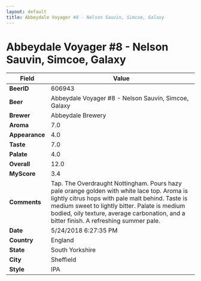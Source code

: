 ```yaml
---
layout: default
title: Abbeydale Voyager #8 - Nelson Sauvin, Simcoe, Galaxy
---
```


# Abbeydale Voyager #8 - Nelson Sauvin, Simcoe, Galaxy

| Field         | Value     |
|---------------|-----------|
| **BeerID** | 606943 |
| **Beer** | Abbeydale Voyager #8 - Nelson Sauvin, Simcoe, Galaxy |
| **Brewer** | Abbeydale Brewery |
| **Aroma** | 7.0 |
| **Appearance** | 4.0 |
| **Taste** | 7.0 |
| **Palate** | 4.0 |
| **Overall** | 12.0 |
| **MyScore** | 3.4 |
| **Comments** | Tap. The Overdraught Nottingham. Pours hazy pale orange golden with white lace top. Aroma is lightly citrus hops with pale malt behind. Taste is medium sweet to lightly bitter. Palate is medium bodied, oily texture, average carbonation, and a bitter finish. A refreshing summer pale. |
| **Date** | 5/24/2018 6:27:35 PM |
| **Country** | England |
| **State** | South Yorkshire |
| **City** | Sheffield |
| **Style** | IPA |
